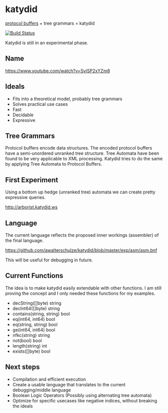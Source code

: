 katydid
=======

[protocol buffers](http://code.google.com/p/protobuf/) + tree grammars = katydid

[![Build Status](https://drone.io/github.com/awalterschulze/katydid/status.png)](https://drone.io/github.com/awalterschulze/katydid/latest)

Katydid is still in an experimental phase.

Name
----

https://www.youtube.com/watch?v=SvjSP2xYZm8

Ideals
------

 - Fits into a theoretical model, probably tree grammars
 - Solves practical use cases
 - Fast
 - Decidable
 - Expressive 

Tree Grammars
-------------

Protocol buffers encode data structures.
The encoded protocol buffers have a semi-unordered unranked tree structure.
Tree Automata have been found to be very applicable to XML processing.
Katydid tries to do the same by applying Tree Automata to Protocol Buffers.

First Experiment
----------------

Using a bottom up hedge (unranked tree) automata we can create pretty expressive queries.

http://arborist.katydid.ws

Language
--------

The current language reflects the proposed inner workings (assembler) of the final language.

https://github.com/awalterschulze/katydid/blob/master/exp/asm/asm.bnf

This will be useful for debugging in future.

Current Functions
-----------------

The idea is to make katydid easily extendable with other functions.
I am still proving the concept and I only needed these functions for my examples.

 - decString([]byte) string
 - decInt64([]byte) string
 - contains(string, string) bool
 - eq(int64, int64) bool
 - eq(string, string) bool
 - ge(int64, int64) bool
 - nfkc(string) string
 - not(bool) bool
 - length(string) int
 - exists([]byte) bool

Next steps
----------

 - Compilation and efficient execution
 - Create a usable language that translates to the current debugging/middle language
 - Boolean Logic Operators (Possibly using alternating tree automata)
 - Optimize for specific usecases like negative indices, without breaking the ideals